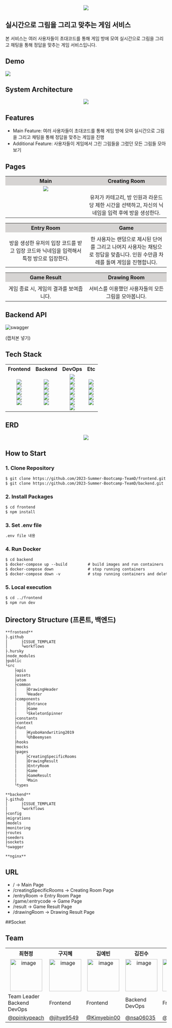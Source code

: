 <p align="center">
  <img src="https://github.com/2023-Summer-Bootcamp-TeamD/.github/assets/70912819/3cb798eb-c87d-46c5-acda-c3a14d656f4d">
</p>

## 실시간으로 그림을 그리고 맞추는 게임 서비스

본 서비스는 여러 사용자들이 초대코드를 통해 게임 방에 모여 실시간으로 그림을 그리고 채팅을 통해 정답을 맞추는 게임 서비스입니다.

## Demo
<div width='100px'>
  <img src='https://github.com/2023-Summer-Bootcamp-TeamD/.github/assets/70912819/8b96de03-dda7-4851-9386-0b945dffb62b'/>
</div>


## System Architecture



<p align="center">
  <img src="https://github.com/2023-Summer-Bootcamp-TeamD/.github/assets/70912819/da2434bf-8ae4-471a-902c-d6ab44389011">
</p>

## **Features**



- Main Feature: 여러 사용자들이 초대코드를 통해 게임 방에 모여 실시간으로 그림을 그리고 채팅을 통해 정답을 맞추는 게임을 진행
- Additional Feature: 사용자들이 게임에서 그린 그림들을 그렸던 모든 그림들 모아보기

## Pages

<table width='100%'>
  <tbody>
    <tr bgcolor='#D6D4D3'>
      <th width='50%' align="center">Main</th>
      <th width='50%' align="center">Creating Room</th>
    </tr>
    <tr>
      <td align="center"><div>
  <img src='https://github.com/2023-Summer-Bootcamp-TeamD/.github/assets/70912819/8b96de03-dda7-4851-9386-0b945dffb62b'/>
</div></td>
      <td align="center"></td>
    </tr>
    <tr>
      <td align="center"></td>
      <td align="center">유저가 카테고리, 방 인원과 라운드 당 제한 시간을 선택하고, 자신의 닉네임을 입력 후에 방을 생성한다. </td>
    </tr>
  </tbody>
</table>
<table width='100%'>
  <tbody>
    <tr bgcolor='#D6D4D3'>
      <th width='50%' align="center">Entry Room</th>
      <th width='50%' align="center">Game</th>
    </tr>
    <tr>
      <td align="center"></td>
      <td align="center"></td>
    </tr>
    <tr>
      <td align="center">방을 생성한 유저의 입장 코드를 받고 입장 코드와 닉네임을 입력해서 특정 방으로 입장한다.</td>
      <td align="center">한 사용자는 랜덤으로 제시된 단어를 그리고 나머지 사용자는 채팅으로 정답을 맞춥니다. 인원 수만큼 차례를 돌며 게임을 진행합니다. </td>
    </tr>
  </tbody>
</table>
<table width='100%'>
  <tbody>
    <tr bgcolor='#D6D4D3'>
      <th width='50%' align="center">Game Result</th>
      <th width='50%' align="center">Drawing Room</th>
    </tr>
    <tr>
      <td align="center"></td>
      <td align="center"></td>
    </tr>
    <tr>
      <td align="center">게임 종료 시, 게임의 결과를 보여줍니다.</td>
      <td align="center">서비스를 이용했던 사용자들의 모든 그림을 모아봅니다. </td>
    </tr>
  </tbody>
</table>

## Backend API
![swagger](https://github.com/2023-Summer-Bootcamp-TeamD/.github/assets/93309061/584bb552-4891-4311-a680-14043909196a)


(캡처본 넣기)

## Tech Stack

<table>
  <tbody>
    <tr>
      <th align="center">Frontend</th>
      <th align="center">Backend</th>
      <th align="center">DevOps</th>
      <th align="center">Etc</th>
    </tr>
    <tr>
      <td align="center"> 
        <img src="https://img.shields.io/badge/TYPESCRIPT-3178C6?style=flat&logo=typescript&logoColor=white">
        <br />
        <img src="https://img.shields.io/badge/REACT-61DAFB?style=flat&logo=react&logoColor=white">
        <br />
        <img src="https://img.shields.io/badge/SOCKET.IO-010101?style=flat&logo=SOCKET.IO&logoColor=white" />
        <br />
        <img src="https://img.shields.io/badge/REACT QUERY-FF4154?flat&logo=reactquery&logoColor=white">
        <br />
        <img src="https://img.shields.io/badge/STYLED COMPONENTS-DB7093?style=flat&logo=styledcomponents&logoColor=white">
      <td align="center">
        <img src="https://img.shields.io/badge/JAVASCRIPT-F7DF1E?style=flat&logo=JAVASCRIPT&logoColor=white" />
        <br />
        <img src="https://img.shields.io/badge/Node.js-339933?style=flat&logo=NODE.JS&logoColor=white" />
        <br />
        <img src="https://img.shields.io/badge/SOCKET.IO-010101?style=flat&logo=SOCKET.IO&logoColor=white" />
        <br/>
        <img src="https://img.shields.io/badge/MYSQL-4479A1?style=flat&logo=MYSQL&logoColor=white" />
        <br />
        <img src="https://img.shields.io/badge/SWAGGER-85EA2D?style=flat&logo=SWAGGER&logoColor=white" />
        <br />
      </td>
      <td align="center">
        <img src="https://img.shields.io/badge/NGINX-009639?style=flat&logo=NGINX&logoColor=white" />
        <br />
        <img src="https://img.shields.io/badge/Amazon EC2-FF9900?style=flat&logo=Amazon EC2&logoColor=white" />
        <br />
        <img src="https://img.shields.io/badge/Amazon RDS-527FFF?style=flat&logo=Amazon RDS&logoColor=white" />
        <br />
        <img src="https://img.shields.io/badge/Amazon S3-569A31?style=flat&logo=Amazon S3&logoColor=white" />
        <br />
        <img src="https://img.shields.io/badge/DOCKER-2496ED?style=flat&logo=DOCKER&logoColor=white" />
        <br />
        <img src="https://img.shields.io/badge/VERCEL-000000?style=flat&logo=VERCEL&logoColor=white" />
        <br />
        <img src="https://img.shields.io/badge/GITHUB ACTIONS-2088FF?style=flat&logo=GITHUB ACTIONS&logoColor=white" />
      </td>
      <td align="center">
        <img src="https://img.shields.io/badge/POSTMAN-FF6C37?style=flat&logo=POSTMAN&logoColor=white" />
        <br />
        <img src="https://img.shields.io/badge/GIT-F05032?style=flat&logo=GIT&logoColor=white" />
        <br />
        <img src="https://img.shields.io/badge/GRAFANA-F46800?style=flat&logo=GRAFANA&logoColor=white" />
        <br />
        <img src="https://img.shields.io/badge/PROMETHEUS-E6522C?style=flat&logo=PROMETHEUS&logoColor=white" />
        <br />
        <img src="https://img.shields.io/badge/C ADVISOR-6D6D6D?style=flat&logoColor=white" />
      </td>
    </tr>
  </tbody>
</table>





## ERD

<p align="center">
  <img src="https://github.com/2023-Summer-Bootcamp-TeamD/.github/assets/70912819/5b2dfd3e-d158-483e-8eb4-313d23d115cc">
</p>

## How to Start


### 1. Clone Repository

```markdown
$ git clone https://github.com/2023-Summer-Bootcamp-TeamD/frontend.git
$ git clone https://github.com/2023-Summer-Bootcamp-TeamD/backend.git
```

### 2. Install Packages

```markdown
$ cd frontend
$ npm install
```

### 3. Set .env file

```markdown
.env file 내용
```

### 4. Run Docker

```markdown
$ cd backend
$ docker-compose up --build         # build images and run containers
$ docker-compose down               # stop running containers
$ docker-compose down -v            # stop running containers and delete its volume
```

### 5. Local execution

```markdown
$ cd ../frontend
$ npm run dev
```

## Directory Structure (프론트, 백엔드)



```markdown
**frontend**
├.github
│      ├ISSUE_TEMPLATE
│      └workflows
├.hursky
├node_modules
├public
└src
    ├apis
    ├assets
    ├atom
    ├common
    │    ├DrawingHeader
    │    └Header
    ├components
    │    ├Entrance
    │    ├Game
    │    └SkeletonSpinner
    ├constants
    ├context
    ├font
    │    ├KyoboHandwriting2019
    │    └UhBeemysen
    ├hooks
    ├mocks
    ├pages
    │    ├CreatingSpecificRooms
    │    ├DrawingResult
    │    ├EntryRoom
    │    ├Game
    │    ├GameResult
    │    └Main
    └types

**backend**
├.github
│      ├ISSUE_TEMPLATE
│      └workflows
├config
├migrations
├models
├monitoring
├routes
├seeders
├sockets
└swagger

**nginx**
```

## **URL**



- / → Main Page
- /creatingSpecificRooms → Creating Room Page
- /entryRoom → Entry Room Page
- /game/:entrycode → Game Page
- /result → Game Result Page
- /drawingRoom → Drawing Result Page

##Socket

## Team


<table>
  <tbody>
    <tr>
      <th align="center">최현정</th>
      <th align="center">구지혜</th>
      <th align="center">김예빈</th>
      <th align="center">김진수</th>
      <th align="center">서근재</th>
      <th align="center">윤정은</th>
      <th align="center">이승환</th>
    </tr>
    <tr>
      <td align="center"><img width="100" alt="image" src="https://github.com/2023-Summer-Bootcamp-TeamD/.github/assets/70912819/cfd48573-d179-46a8-8647-6cddcf9ce71b"></td>
      <td align='center'><img width="100" alt="image" src="https://github.com/2023-Summer-Bootcamp-TeamD/.github/assets/70912819/afbcfd8d-1851-4cb5-be0f-7e01053e97d9">
</td>
      <td align='center'><img width="100" alt="image" src="https://github.com/2023-Summer-Bootcamp-TeamD/.github/assets/70912819/9a9bc664-2e25-4992-a1df-62371430bc4c">
</td>
      <td align='center'><img width="100" alt="image" src="https://github.com/2023-Summer-Bootcamp-TeamD/.github/assets/70912819/0d54e412-bf42-4f24-b348-eb4a3488f665">
</td>
      <td align='center'><img width="100" alt="image" src="https://github.com/2023-Summer-Bootcamp-TeamD/.github/assets/70912819/f72e8e28-b3ec-4ded-8546-7e0b00d1d1d1">
</td>
      <td align='center'><img width="100" alt="image" src="https://github.com/2023-Summer-Bootcamp-TeamD/.github/assets/70912819/c52ebaaa-6ffe-410f-9735-812bae628af3">
</td>
      <td align='center'><img width="100" alt="image" src="https://github.com/2023-Summer-Bootcamp-TeamD/.github/assets/70912819/db5d3104-b617-4fc8-b7ed-42b9c21fe698">
</td>
    </tr>
    <tr>
      <td>Team Leader <br />Backend <br />DevOps</td>
      <td>Frontend</td>
      <td>Frontend</td>
      <td>Backend <br />DevOps</td>
      <td>Frontend</td>
      <td>Backend <br />DevOps</td>
      <td>Frontend <br />DevOps</td>
    </tr>
    <tr>
      <td><a href="https://github.com/ppinkypeach">@ppinkypeach</a></td>
      <td><a href="https://github.com/jihye9549">@jihye9549</a></td>
      <td><a href="https://github.com/Kimyebin00">@Kimyebin00</a></td>
      <td><a href="https://github.com/nsa06035">@nsa06035</a></td>
      <td><a href="https://github.com/tjrmswo">@tjrmswo</a></td>
      <td><a href="https://github.com/jungeunyooon">@jungeunyooon</a></td>
      <td><a href="https://github.com/Leeseunghwan7305">@Leeseunghwan7305</a></td>
    </tr>
  </tbody>
</table>

